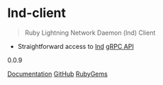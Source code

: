 # lnd-client

> Ruby Lightning Network Daemon (lnd) Client

- Straightforward access to [lnd](https://github.com/lightningnetwork/lnd) [gRPC API](https://lightning.engineering/api-docs/api/lnd/#grpc)

0.0.9

[Documentation](README)
[GitHub](https://github.com/icebaker/lnd-client)
[RubyGems](https://rubygems.org/gems/lnd-client)
